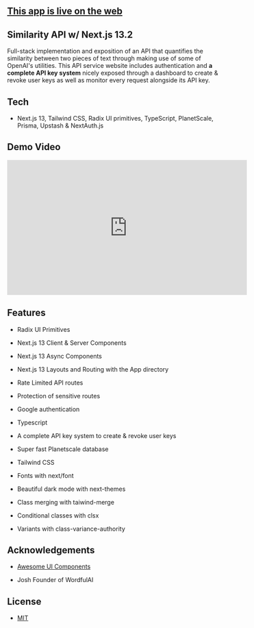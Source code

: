 ## [This app is live on the web](https://similarity-quantifier.vercel.app/)

## Similarity API w/ Next.js 13.2

Full-stack implementation and exposition of an API that quantifies the similarity between two pieces of text through making use of some of OpenAI's utilities. This API service website includes authentication and **a complete API key system** nicely exposed through a dashboard to create & revoke user keys as well as monitor every request alongside its API key.

## Tech

- Next.js 13, Tailwind CSS, Radix UI primitives, TypeScript, PlanetScale, Prisma, Upstash & NextAuth.js

## Demo Video

<iframe width="560" height="315" src="https://www.youtube.com/embed/M6Za30l83co" title="YouTube video player" frameborder="0" allow="accelerometer; autoplay; clipboard-write; encrypted-media; gyroscope; picture-in-picture; web-share" allowfullscreen></iframe>

## Features

- Radix UI Primitives

- Next.js 13 Client & Server Components

- Next.js 13 Async Components

- Next.js 13 Layouts and Routing with the App directory

- Rate Limited API routes

- Protection of sensitive routes

- Google authentication

- Typescript

- A complete API key system to create & revoke user keys

- Super fast Planetscale database

- Tailwind CSS

- Fonts with next/font

- Beautiful dark mode with next-themes

- Class merging with taiwind-merge

- Conditional classes with clsx

- Variants with class-variance-authority

## Acknowledgements

- [Awesome UI Components](https://ui.shadcn.com/)

- Josh Founder of WordfulAI

## License

- [MIT](https://choosealicense.com/licenses/mit/)
